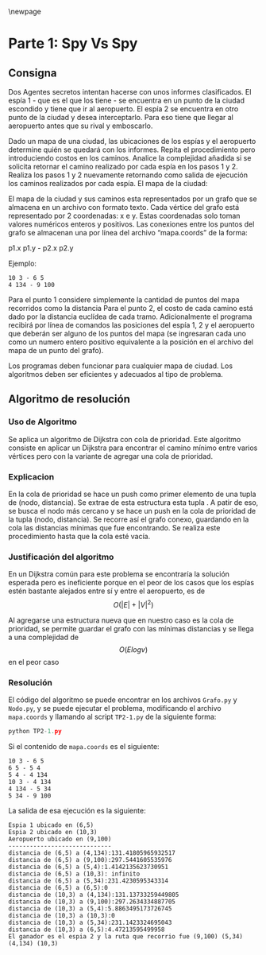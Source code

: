 \newpage

# Parte 1: Spy Vs Spy

## Consigna

Dos Agentes secretos intentan hacerse con unos informes clasificados. El espía 1 - que es el que los tiene - se encuentra en un punto de la ciudad escondido y tiene que ir al aeropuerto. El espía 2 se encuentra en otro punto de la ciudad y desea interceptarlo. Para eso tiene que llegar al aeropuerto antes que su rival y emboscarlo.

Dado un mapa de una ciudad, las ubicaciones de los espías y el aeropuerto determine quién se quedará con los informes.
Repita el procedimiento pero introduciendo costos en los caminos.
Analice la complejidad añadida si se solicita retornar el camino realizado por cada espía en los pasos 1 y 2.
Realiza los pasos 1 y 2 nuevamente retornando como salida de ejecución los caminos realizados por cada espía.
El mapa de la ciudad:

El mapa de la ciudad y sus caminos esta representados por un grafo que se almacena en un archivo con formato texto.
Cada vértice del grafo está representado por 2 coordenadas: x e y. Estas coordenadas solo toman valores numéricos enteros y positivos.
Las conexiones entre los puntos del grafo se almacenan una por línea del archivo “mapa.coords” de la forma:

p1.x p1.y - p2.x p2.y

Ejemplo:

```
10 3 - 6 5
4 134 - 9 100
```

Para el punto 1 considere simplemente la cantidad de puntos del mapa recorridos como la distancia
Para el punto 2, el costo de cada camino está dado por la distancia euclídea de cada tramo.
Adicionalmente el programa recibirá por línea de comandos las posiciones del espía 1, 2 y el aeropuerto que deberán ser alguno de los puntos del mapa (se ingresaran cada uno como un numero entero positivo equivalente a la posición en el archivo del mapa de un punto del grafo).

Los programas deben funcionar para cualquier mapa de ciudad. Los algoritmos deben ser eficientes y adecuados al tipo de problema.

## Algoritmo de resolución

### Uso de Algoritmo

Se aplica un algoritmo de Dijkstra con cola de prioridad. Este algoritmo consiste en aplicar un Dijkstra para encontrar el camino mínimo entre varios vértices pero con la variante de agregar una cola de prioridad.

### Explicacion

En la cola de prioridad se hace un push como primer elemento de una tupla de (nodo, distancia). Se extrae de esta estructura esta tupla . A patir de eso, se busca el nodo más cercano y se hace un push en la cola de prioridad de la tupla (nodo, distancia). Se recorre así el grafo conexo, guardando en la cola las distancias mínimas que fue encontrando. Se realiza este procedimiento hasta que la cola esté vacía.

### Justificación del algoritmo

En un Dijkstra común para este problema se encontraría la solución esperada pero es ineficiente porque en el peor de los casos que los espías estén bastante alejados entre sí y entre el aeropuerto, es de $$O(|E| + |V|^2)$$

Al agregarse una estructura nueva que en nuestro caso es la cola de prioridad, se permite guardar el grafo con las mínimas distancias y se llega a una complejidad de $$O( E log v)$$ en el peor caso

### Resolución

El código del algoritmo se puede encontrar en los archivos `Grafo.py` y `Nodo.py`, y se puede ejecutar el problema, modificando el archivo `mapa.coords` y llamando al script `TP2-1.py` de la siguiente forma:

```python
python TP2-1.py
```

Si el contenido de `mapa.coords` es el siguiente:

```
10 3 - 6 5
6 5 - 5 4
5 4 - 4 134
10 3 - 4 134
4 134 - 5 34
5 34 - 9 100
```

La salida de esa ejecución es la siguiente:

```
Espia 1 ubicado en (6,5)
Espia 2 ubicado en (10,3)
Aeropuerto ubicado en (9,100)
-----------------------------
distancia de (6,5) a (4,134):131.41805965932517
distancia de (6,5) a (9,100):297.5441605535976
distancia de (6,5) a (5,4):1.4142135623730951
distancia de (6,5) a (10,3): infinito
distancia de (6,5) a (5,34):231.4230595343314
distancia de (6,5) a (6,5):0
distancia de (10,3) a (4,134):131.13733259449805
distancia de (10,3) a (9,100):297.2634334887705
distancia de (10,3) a (5,4):5.8863495173726745
distancia de (10,3) a (10,3):0
distancia de (10,3) a (5,34):231.1423324695043
distancia de (10,3) a (6,5):4.47213595499958
El ganador es el espia 2 y la ruta que recorrio fue (9,100) (5,34) (4,134) (10,3)
```


